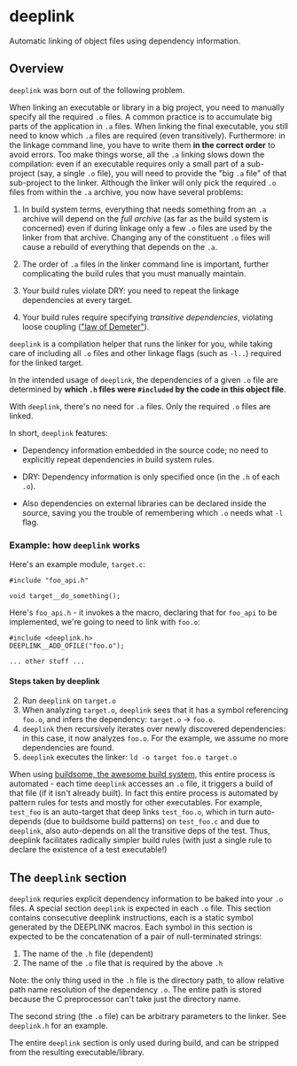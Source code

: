 # deeplink

Automatic linking of object files using dependency information.

## Overview

`deeplink` was born out of the following problem.

When linking an executable or library in a big project, you need to
manually specify all the required `.o` files. A common practice is to
accumulate big parts of the application in `.a` files. When linking
the final executable, you still need to know which `.a` files are
required (even transitively). Furthermore: in the linkage command
line, you have to write them **in the correct order** to avoid
errors. Too make things worse, all the `.a` linking slows down the
compilation: even if an executable requires only a small part of a
sub-project (say, a single `.o` file), you will need to provide the
"big `.a` file" of that sub-project to the linker. Although the linker
will only pick the required `.o` files from within the `.a` archive,
you now have several problems:

1. In build system terms, everything that needs something from an `.a`
   archive will depend on the *full archive* (as far as the build
   system is concerned) even if during linkage only a few `.o` files
   are used by the linker from that archive. Changing any of the
   constituent `.o` files will cause a rebuild of everything that
   depends on the `.a`.

2. The order of `.a` files in the linker command line is important,
   further complicating the build rules that you must manually
   maintain.

3. Your build rules violate DRY: you need to repeat the linkage
   dependencies at every target.

4. Your build rules require specifying *transitive dependencies*,
   violating loose coupling
   (["law of Demeter"](https://en.wikipedia.org/wiki/Law_of_Demeter)).

`deeplink` is a compilation helper that runs the linker for you,
while taking care of including all `.o` files and other linkage flags
(such as `-l..`) required for the linked target.

In the intended usage of `deeplink`, the dependencies of a given `.o`
file are determined by **which `.h` files were `#included` by the code
in this object file**.

With `deeplink`, there's no need for `.a` files. Only the required
`.o` files are linked.

In short, `deeplink` features:

- Dependency information embedded in the source code; no need to
  explicitly repeat dependencies in build system rules.

- DRY: Dependency information is only specified once (in the `.h` of
each `.o`).

- Also dependencies on external libraries can be declared inside the
  source, saving you the trouble of remembering which `.o` needs what
  `-l` flag.

### Example: how `deeplink` works

Here's an example module, `target.c`:

    #include "foo_api.h"

    void target__do_something();

Here's `foo_api.h` - it invokes a the macro, declaring that for
`foo_api` to be implemented, we're going to need to link with `foo.o`:

    #include <deeplink.h>
    DEEPLINK__ADD_OFILE("foo.o");

    ... other stuff ...

#### Steps taken by deeplink

2. Run `deeplink` on `target.o`
3. When analyzing `target.o`, `deeplink` sees that it has a symbol
   referencing `foo.o`, and infers the dependency: `target.o` ->
   `foo.o`.
4. `deeplink` then recursively iterates over newly discovered
   dependencies: in this case, it now analyzes `foo.o`. For the
   example, we assume no more dependencies are found.
5. `deeplink` executes the linker: `ld -o target foo.o target.o`

When using
[buildsome, the awesome build system](https://github.com/ElastiLotem/buildsome),
this entire process is automated - each time `deeplink` accesses an
`.o` file, it triggers a build of that file (if it isn't already
built).  In fact this entire process is automated by pattern rules for
tests and mostly for other executables. For example, `test_foo` is an
auto-target that deep links `test_foo.o`, which in turn auto-depends
(due to buildsome build patterns) on `test_foo.c` and due to
`deeplink`, also auto-depends on all the transitive deps of the test.
Thus, deeplink facilitates radically simpler build rules (with just a
single rule to declare the existence of a test executable!)

## The `deeplink` section

`deeplink` requries explicit dependency information to be baked into
your `.o` files. A special section `deeplink` is expected in each `.o`
file. This section contains consecutive deeplink instructions, each is
a static symbol generated by the DEEPLINK macros. Each symbol in this
section is expected to be the concatenation of a pair of
null-terminated strings:

1. The name of the `.h` file (dependent)
2. The name of the `.o` file that is required by the above `.h`

Note: the only thing used in the `.h` file is the directory path, to
allow relative path name resolution of the dependency `.o`. The entire
path is stored because the C preprocessor can't take just the
directory name.

The second string (the `.o` file) can be arbitrary parameters to the
linker. See `deeplink.h` for an example.

The entire `deeplink` section is only used during build, and can
be stripped from the resulting executable/library.

